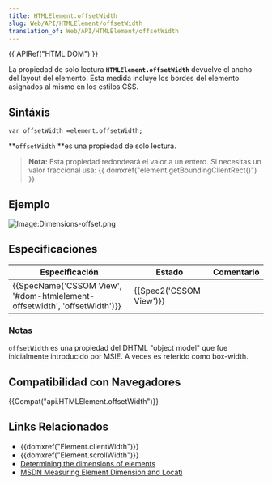 ```yaml
---
title: HTMLElement.offsetWidth
slug: Web/API/HTMLElement/offsetWidth
translation_of: Web/API/HTMLElement/offsetWidth
---
```

{{ APIRef("HTML DOM") }}

La propiedad de solo lectura **`HTMLElement.offsetWidth`** devuelve el ancho del layout del elemento. Esta medida incluye los bordes del elemento asignados al mismo en los estilos CSS.

## Sintáxis

    var offsetWidth =element.offsetWidth;

**`offsetWidth` **es una propiedad de solo lectura.

> **Nota:** Esta propiedad redondeará el valor a un entero. Si necesitas un valor fraccional usa: {{ domxref("element.getBoundingClientRect()") }}.

## Ejemplo

![Image:Dimensions-offset.png](/@api/deki/files/186/=Dimensions-offset.png)

## Especificaciones

| Especificación                                                                                   | Estado                           | Comentario |
| ------------------------------------------------------------------------------------------------ | -------------------------------- | ---------- |
| {{SpecName('CSSOM View', '#dom-htmlelement-offsetwidth', 'offsetWidth')}} | {{Spec2('CSSOM View')}} |            |

### Notas

`offsetWidth` es una propiedad del DHTML "object model" que fue inicialmente introducido por MSIE. A veces es referido como box-width.

## Compatibilidad con Navegadores

{{Compat("api.HTMLElement.offsetWidth")}}

## Links Relacionados

- {{domxref("Element.clientWidth")}}
- {{domxref("Element.scrollWidth")}}
- [Determining the dimensions of elements](/es/docs/Determining_the_dimensions_of_elements)
- [MSDN Measuring Element Dimension and Locati](<https://docs.microsoft.com/en-us/previous-versions//hh781509(v=vs.85)>)
